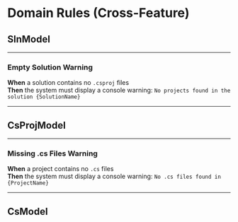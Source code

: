 # Domain Rules (Cross-Feature)

## SlnModel

---

### Empty Solution Warning

**When** a solution contains no `.csproj` files  
**Then** the system must display a console warning: `No projects found in the solution {SolutionName}`

---

## CsProjModel

---

### Missing .cs Files Warning

**When** a project contains no `.cs` files  
**Then** the system must display a console warning: `No .cs files found in {ProjectName}`

---

## CsModel
